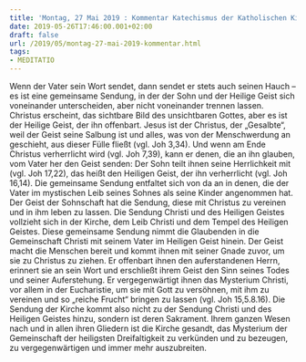 ```yaml
---
title: 'Montag, 27 Mai 2019 : Kommentar Katechismus der Katholischen Kirche'
date: 2019-05-26T17:46:00.001+02:00
draft: false
url: /2019/05/montag-27-mai-2019-kommentar.html
tags: 
- MEDITATIO
---
```


Wenn der Vater sein Wort sendet, dann sendet er stets auch seinen Hauch – es ist eine gemeinsame Sendung, in der der Sohn und der Heilige Geist sich voneinander unterscheiden, aber nicht voneinander trennen lassen. Christus erscheint, das sichtbare Bild des unsichtbaren Gottes, aber es ist der Heilige Geist, der ihn offenbart. Jesus ist der Christus, der „Gesalbte“, weil der Geist seine Salbung ist und alles, was von der Menschwerdung an geschieht, aus dieser Fülle fließt (vgl. Joh 3,34). Und wenn am Ende Christus verherrlicht wird (vgl. Joh 7,39), kann er denen, die an ihn glauben, vom Vater her den Geist senden: Der Sohn teilt ihnen seine Herrlichkeit mit (vgl. Joh 17,22), das heißt den Heiligen Geist, der ihn verherrlicht (vgl. Joh 16,14). Die gemeinsame Sendung entfaltet sich von da an in denen, die der Vater im mystischen Leib seines Sohnes als seine Kinder angenommen hat. Der Geist der Sohnschaft hat die Sendung, diese mit Christus zu vereinen und in ihm leben zu lassen. Die Sendung Christi und des Heiligen Geistes vollzieht sich in der Kirche, dem Leib Christi und dem Tempel des Heiligen Geistes. Diese gemeinsame Sendung nimmt die Glaubenden in die Gemeinschaft Christi mit seinem Vater im Heiligen Geist hinein. Der Geist macht die Menschen bereit und kommt ihnen mit seiner Gnade zuvor, um sie zu Christus zu ziehen. Er offenbart ihnen den auferstandenen Herrn, erinnert sie an sein Wort und erschließt ihrem Geist den Sinn seines Todes und seiner Auferstehung. Er vergegenwärtigt ihnen das Mysterium Christi, vor allem in der Eucharistie, um sie mit Gott zu versöhnen, mit ihm zu vereinen und so „reiche Frucht“ bringen zu lassen (vgl. Joh 15,5.8.16). Die Sendung der Kirche kommt also nicht zu der Sendung Christi und des Heiligen Geistes hinzu, sondern ist deren Sakrament. Ihrem ganzen Wesen nach und in allen ihren Gliedern ist die Kirche gesandt, das Mysterium der Gemeinschaft der heiligsten Dreifaltigkeit zu verkünden und zu bezeugen, zu vergegenwärtigen und immer mehr auszubreiten.